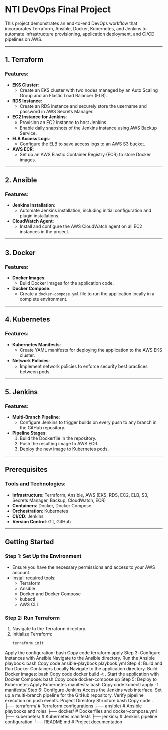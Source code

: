 # NTI DevOps Final Project

This project demonstrates an end-to-end DevOps workflow that incorporates Terraform, Ansible, Docker, Kubernetes, and Jenkins to automate infrastructure provisioning, application deployment, and CI/CD pipelines on AWS.

---

## 1. Terraform
### Features:
- **EKS Cluster**:
  - Create an EKS cluster with two nodes managed by an Auto Scaling Group and an Elastic Load Balancer (ELB).
- **RDS Instance**:
  - Create an RDS instance and securely store the username and password in AWS Secrets Manager.
- **EC2 Instance for Jenkins**:
  - Provision an EC2 instance to host Jenkins.
  - Enable daily snapshots of the Jenkins instance using AWS Backup Service.
- **ELB Access Logs**:
  - Configure the ELB to save access logs to an AWS S3 bucket.
- **AWS ECR**:
  - Set up an AWS Elastic Container Registry (ECR) to store Docker images.

---

## 2. Ansible
### Features:
- **Jenkins Installation**:
  - Automate Jenkins installation, including initial configuration and plugin installations.
- **CloudWatch Agent**:
  - Install and configure the AWS CloudWatch agent on all EC2 instances in the project.

---

## 3. Docker
### Features:
- **Docker Images**:
  - Build Docker images for the application code.
- **Docker Compose**:
  - Create a `docker-compose.yml` file to run the application locally in a complete environment.

---

## 4. Kubernetes
### Features:
- **Kubernetes Manifests**:
  - Create YAML manifests for deploying the application to the AWS EKS cluster.
- **Network Policies**:
  - Implement network policies to enforce security best practices between pods.

---

## 5. Jenkins
### Features:
- **Multi-Branch Pipeline**:
  - Configure Jenkins to trigger builds on every push to any branch in the GitHub repository.
- **Pipeline Stages**:
  1. Build the Dockerfile in the repository.
  2. Push the resulting image to AWS ECR.
  3. Deploy the new image to Kubernetes pods.

---

## Prerequisites
### Tools and Technologies:
- **Infrastructure**: Terraform, Ansible, AWS (EKS, RDS, EC2, ELB, S3, Secrets Manager, Backup, CloudWatch, ECR)
- **Containers**: Docker, Docker Compose
- **Orchestration**: Kubernetes
- **CI/CD**: Jenkins
- **Version Control**: Git, GitHub

---

## Getting Started
### Step 1: Set Up the Environment
- Ensure you have the necessary permissions and access to your AWS account.
- Install required tools:
  - Terraform
  - Ansible
  - Docker and Docker Compose
  - kubectl
  - AWS CLI

### Step 2: Run Terraform
1. Navigate to the Terraform directory.
2. Initialize Terraform:
   ```bash
   terraform init
Apply the configuration:
bash
Copy code
terraform apply
Step 3: Configure Instances with Ansible
Navigate to the Ansible directory.
Run the Ansible playbook:
bash
Copy code
ansible-playbook playbook.yml
Step 4: Build and Run Docker Containers Locally
Navigate to the application directory.
Build Docker images:
bash
Copy code
docker build -t <image-name> .
Start the application with Docker Compose:
bash
Copy code
docker-compose up
Step 5: Deploy to Kubernetes
Apply Kubernetes manifests:
bash
Copy code
kubectl apply -f manifests/
Step 6: Configure Jenkins
Access the Jenkins web interface.
Set up a multi-branch pipeline for the GitHub repository.
Verify pipeline execution on push events.
Project Directory Structure
bash
Copy code
.
├── terraform/          # Terraform configurations
├── ansible/            # Ansible playbooks and roles
├── docker/             # Dockerfiles and docker-compose.yml
├── kubernetes/         # Kubernetes manifests
├── jenkins/            # Jenkins pipeline configuration
└── README.md           # Project documentation